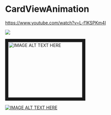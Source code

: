 # CardViewAnimation

https://www.youtube.com/watch?v=L-f1KSPKm4I


![](https://www.youtube.com/watch?v=L-f1KSPKm4I)

<a href="http://www.youtube.com/watch?feature=player_embedded&v=L-f1KSPKm4I
" target="_blank"><img src="http://img.youtube.com/vi/L-f1KSPKm4I/5.jpg" 
alt="IMAGE ALT TEXT HERE" width="240" height="180" border="10" /></a>


[![IMAGE ALT TEXT HERE](http://img.youtube.com/vi/L-f1KSPKm4I/0.jpg)](http://www.youtube.com/watch?v=L-f1KSPKm4I)

